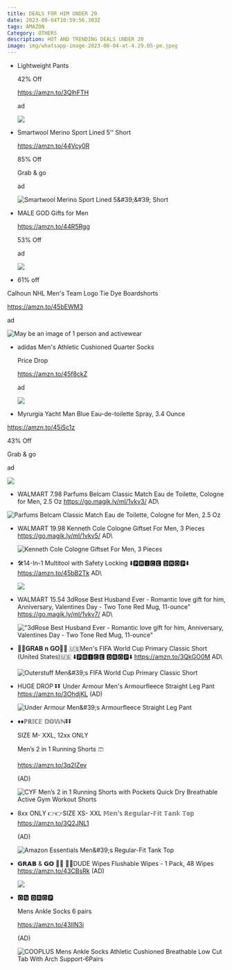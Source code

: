 ```yaml
---
title: DEALS FOR HIM UNDER 20
date: 2023-08-04T10:59:56.303Z
tags: AMAZON
Category: OTHERS
description: HOT AND TRENDING DEALS UNDER 20
image: img/whatsapp-image-2023-08-04-at-4.29.05-pm.jpeg
---
```

* Lightweight Pants

  42% Off

  https://amzn.to/3QlhFTH

  ad

  ![](https://m.media-amazon.com/images/I/619iyupLCCL._AC_SX679._SX._UX._SY._UY_.jpg)
* Smartwool Merino Sport Lined 5'' Short

  https://amzn.to/44Vcy0R

  85% Off

  Grab & go

  ad

  ![Smartwool Merino Sport Lined 5\&#39;\&#39; Short](https://m.media-amazon.com/images/I/618iY5OLYTL._AC_UX679_.jpg)
* MALE GOD Gifts for Men

  https://amzn.to/44R5Rgg

  53% Off

  ad

  ![](https://m.media-amazon.com/images/I/81PvNUkVAiL._SL1500_.jpg)
* 61% off

Calhoun NHL Men's Team Logo Tie Dye Boardshorts

https://amzn.to/45bEWM3

ad

<!--EndFragment-->

![May be an image of 1 person and activewear](https://scontent.fccu3-1.fna.fbcdn.net/v/t39.30808-6/362671172_1035899517774133_4107126525016146417_n.jpg?_nc_cat=101&ccb=1-7&_nc_sid=5cd70e&_nc_ohc=hhkYpTw8DXUAX8rWhsW&_nc_ht=scontent.fccu3-1.fna&oh=00_AfAZTvCUYmwRtG-59meU8Ld1w7ll6hZAe367m66HX6nEpA&oe=64D20EC1)

<!--EndFragment-->

* adidas Men's Athletic Cushioned Quarter Socks

  Price Drop

  https://amzn.to/45f8ckZ

  ad

  ![](https://m.media-amazon.com/images/I/81hNGGETHXL._AC_UX679_.jpg)
* Myrurgia Yacht Man Blue Eau-de-toilette Spray, 3.4 Ounce

https://amzn.to/45iSc1z

43% Off

Grab & go

ad

<!--EndFragment-->

![](https://m.media-amazon.com/images/I/61Aj9QsoILL._SL1000_.jpg)

<!--EndFragment-->

* WALMART
  7.98
  Parfums Belcam Classic Match Eau de Toilette, Cologne for Men, 2.5 Oz
  https://go.magik.ly/ml/1vkv3/
  AD\

![Parfums Belcam Classic Match Eau de Toilette, Cologne for Men, 2.5 Oz](https://i5.walmartimages.com/asr/1560b6c2-4c17-471a-8ed2-508c49672f6a.6591a0690c1493d37267a444acaeb241.jpeg?odnHeight=2000&odnWidth=2000&odnBg=FFFFFF)

* WALMART
  19.98
  Kenneth Cole Cologne Giftset For Men, 3 Pieces
  https://go.magik.ly/ml/1vkv5/
  AD\

  ![Kenneth Cole Cologne Giftset For Men, 3 Pieces](https://i5.walmartimages.com/seo/Kenneth-Cole-Cologne-Giftset-For-Men-3-Pieces_47183b60-d589-4469-ad02-0862f8b27e29.661ee9af30ce8382582a9e9e74d173aa.jpeg?odnHeight=612&odnWidth=612&odnBg=FFFFFF)
* 🛠14-In-1 Multitool with Safety Locking
  ⬇️🅿🆁🅸🅲🅴 🅳🆁🅾🅿⬇️
  https://amzn.to/45bB2Tk
  AD\

  ![](https://m.media-amazon.com/images/I/61F2k5mHPDL._AC_SL1200_.jpg)
* WALMART
  15.54
  3dRose Best Husband Ever - Romantic love gift for him, Anniversary, Valentines Day - Two Tone Red Mug, 11-ounce"
  https://go.magik.ly/ml/1vkv7/
  AD\

  !["3dRose Best Husband Ever - Romantic love gift for him, Anniversary, Valentines Day - Two Tone Red Mug, 11-ounce"](https://i5.walmartimages.com/asr/12703ecc-5035-475b-9131-fe5d062071fd_1.8e2219c3598a49d659cb99f677058acd.jpeg?odnHeight=2000&odnWidth=2000&odnBg=FFFFFF)
* 🏃🏃𝐆𝐑𝐀𝐁 𝐧 𝐆𝐎🏃🏃
  🇺🇸Men's FIFA World Cup Primary Classic Short (United States)🇺🇸
  ⬇️🅿🆁🅸🅲🅴 🅳🆁🅾🅿⬇️
  https://amzn.to/3QkGO0M
  AD\

  ![Outerstuff Men\&#39;s FIFA World Cup Primary Classic Short](https://m.media-amazon.com/images/I/71MctSE191L._AC_UX522_.jpg)
* HUGE DROP ⏬⏬
  Under Armour Men's Armourfleece Straight Leg Pant
  https://amzn.to/3OhdjKL
  (AD)<!--StartFragment-->

  ![Under Armour Men\&#39;s Armourfleece Straight Leg Pant](https://m.media-amazon.com/images/I/411uZ8MGGnL._AC_UX679_.jpg)

  <!--EndFragment-->
* <!--StartFragment-->

  ♦️♦️ℙℝ𝕀ℂ𝔼 𝔻𝕆𝕎ℕ⏬⏬

  SIZE M- XXL, 12xx ONLY

  Men’s 2 in 1 Running Shorts 🩳

  https://amzn.to/3q2IZev

  (AD)

  <!--EndFragment--><!--StartFragment-->

  ![CYF Men’s 2 in 1 Running Shorts with Pockets Quick Dry Breathable Active Gym Workout Shorts](https://m.media-amazon.com/images/I/61Chgfyt9VL._AC_UX679_.jpg)

  <!--EndFragment-->
* 8xx ONLY 
  👉👉SIZE XS- XXL
  𝕄𝕖𝕟'𝕤 ℝ𝕖𝕘𝕦𝕝𝕒𝕣-𝔽𝕚𝕥 𝕋𝕒𝕟𝕜 𝕋𝕠𝕡
  https://amzn.to/3Q2JNL1

  (AD)<!--StartFragment-->

  ![Amazon Essentials Men\&#39;s Regular-Fit Tank Top](https://m.media-amazon.com/images/I/81aRHcnI65L._AC_UX569_.jpg)

  <!--EndFragment-->
* 𝗚𝗥𝗔𝗕 & 𝗚𝗢 🏃🏃
  💞💞DUDE Wipes Flushable Wipes - 1 Pack, 48 Wipes
  https://amzn.to/43CBsRk
  (AD)<!--StartFragment-->

  ![](https://m.media-amazon.com/images/I/71-wWitztHL._SL1500_.jpg)

  <!--EndFragment-->
* <!--StartFragment-->

  🅾🅽 🅳🆁🅾🅿

  Mens Ankle Socks 6 pairs

  https://amzn.to/43IlN3i

  (AD)

  <!--EndFragment--><!--StartFragment-->

  ![COOPLUS Mens Ankle Socks Athletic Cushioned Breathable Low Cut Tab With Arch Support-6Pairs](https://m.media-amazon.com/images/I/81V8HCK8GVL._AC_UX679_.jpg)

  <!--EndFragment-->